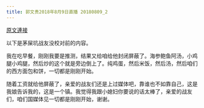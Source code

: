 ```yaml
---
title: 郭文贵2018年8月9日直播 20180809_2
---
```


[原文連接](https://gnews.org/ThreadView/53478139)

以下是茅屎坑战友没校对前的内容。

  我在吃早餐，刚刚我要是推测，结果又给咱给他封闭屏蔽了。海参鲍鱼阿汤，小鸡腿小鸡腿，然后炒的这个就是旁边倒上了。纯鸡蛋，然后米饭，然后汤，然后咱们的西方面包和饼，一切都是刚刚开始。

  随着工资就给他屏蔽了，亲爱的战友们还是上过媒体吧，靠谁也不如靠自己，这是我娘告诉我的，这是一个镇。我觉得我跟小媳妇你要说的话太棒了，亲爱的战友们，咱们国媒体见一切都是刚刚开始，谢谢。
